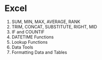 # Excel

1) SUM, MIN, MAX, AVERAGE, RANK
2) TRIM, CONCAT, SUBSTITUTE, RIGHT, MID
3) IF and COUNTIF
4) DATETIME Functions
5) Lookup Functions
6) Data Tools
7) Formatting Data and Tables
